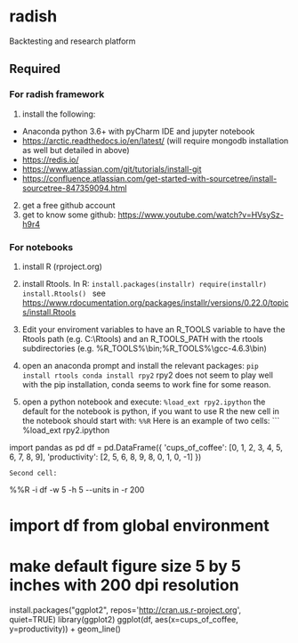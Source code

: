 # radish
Backtesting and research  platform

## Required

### For radish framework

   1) install the following:

   * Anaconda python 3.6+ with pyCharm IDE and jupyter notebook
   * https://arctic.readthedocs.io/en/latest/ (will require mongodb installation as well but detailed in above)
   * https://redis.io/
   * https://www.atlassian.com/git/tutorials/install-git
   * https://confluence.atlassian.com/get-started-with-sourcetree/install-sourcetree-847359094.html

   2) get a free github account
   3) get to know some github: https://www.youtube.com/watch?v=HVsySz-h9r4

### For notebooks

   1) install R (rproject.org) 
   2) install Rtools. In R:
    ```
    install.packages(installr)
    require(installr)
    install.Rtools() 
    ```
    see https://www.rdocumentation.org/packages/installr/versions/0.22.0/topics/install.Rtools
    
   3) Edit your enviroment variables to have an R_TOOLS variable to have the Rtools path (e.g. C:\Rtools) and an R_TOOLS_PATH with the rtools subdirectories (e.g. %R_TOOLS%\bin;%R_TOOLS%\gcc-4.6.3\bin)

   4) open an anaconda prompt and install the relevant packages:
    ```
    pip install rtools
    conda install rpy2
    ```
    rpy2 does not seem to play well with the pip installation, conda seems to work fine for some reason.

   5) open a python notebook and execute:
    ```
    %load_ext rpy2.ipython
    ```
    the default for the notebook is python, if you want to use R the new cell in the notebook should start with:
    ``` %%R ```
    Here is an example of two cells:
    ```
    %load_ext rpy2.ipython

   import pandas as pd
   df = pd.DataFrame({
       'cups_of_coffee': [0, 1, 2, 3, 4, 5, 6, 7, 8, 9],
       'productivity': [2, 5, 6, 8, 9, 8, 0, 1, 0, -1]
   })
   ```
   Second cell:
   ```
   %%R -i df -w 5 -h 5 --units in -r 200
   # import df from global environment
   # make default figure size 5 by 5 inches with 200 dpi resolution

   install.packages("ggplot2", repos='http://cran.us.r-project.org', quiet=TRUE)
   library(ggplot2)
   ggplot(df, aes(x=cups_of_coffee, y=productivity)) + geom_line()
   ```


   




 
